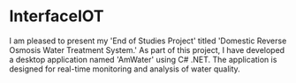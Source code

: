 # InterfaceIOT
I am pleased to present my 'End of Studies Project' titled 'Domestic Reverse Osmosis Water Treatment System.' As part of this project, I have developed a desktop application named 'AmWater' using C# .NET. The application is designed for real-time monitoring and analysis of water quality.
